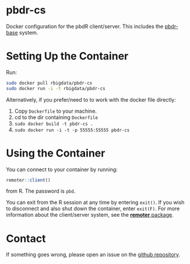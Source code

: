 # pbdr-cs

Docker configuration for the pbdR client/server. This includes the [pbdr-base](https://github.com/RBigData/pbdr-base) system.



# Setting Up the Container

Run:

```bash
sudo docker pull rbigdata/pbdr-cs
sudo docker run -i -t rbigdata/pbdr-cs
```

Alternatively, if you prefer/need to to work with the docker file directly:

1. Copy `Dockerfile` to your machine.
2. cd to the dir containing `Dockerfile`
3. `sudo docker build -t pbdr-cs .`
4. `sudo docker run -i -t -p 55555:55555 pbdr-cs`



# Using the Container

You can connect to your container by running:

```r
remoter::client()
```

from R. The password is `pbd`.

You can exit from the R session at any time by entering `exit()`. If you wish to disconnect and also shut down the container, enter `exit(F)`.  For more information about the client/server system, see the [**remoter** package](https://github.com/RBigData/remoter).



# Contact

If something goes wrong, please open an issue on the [github repository](https://github.com/RBigData/pbdr-cs).
